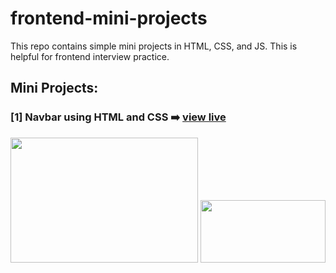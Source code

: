 # frontend-mini-projects
This repo contains simple mini projects in HTML, CSS, and JS. This is helpful for frontend interview practice.

## Mini Projects:
### [1] Navbar using HTML and CSS ➡️ [view live](https://razi-azam.github.io/frontend-mini-projects/navbar/)
<img src="https://github.com/Razi-Azam/frontend-mini-projects/assets/106505820/c9ba491f-c735-4f08-a294-213f7f1ae0bb" width="300" height="200">
<img src="https://github.com/Razi-Azam/frontend-mini-projects/assets/106505820/c16b0bda-078a-4fb7-9be5-7d1ac90cc824" width="200" height="100">

  
